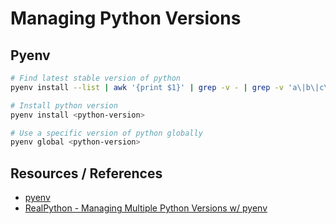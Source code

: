 # Managing Python Versions

## Pyenv

```bash
# Find latest stable version of python
pyenv install --list | awk '{print $1}' | grep -v - | grep -v 'a\|b\|c\|m' | tail -1
```

```bash
# Install python version
pyenv install <python-version>
```

```bash
# Use a specific version of python globally
pyenv global <python-version>
```

## Resources / References

- [pyenv](https://github.com/pyenv/pyenv)
- [RealPython - Managing Multiple Python Versions w/ pyenv](https://realpython.com/intro-to-pyenv/)
